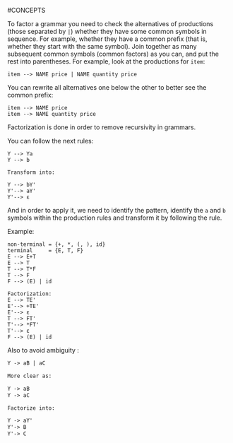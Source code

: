 #CONCEPTS 

To factor a grammar you need to check the alternatives of productions (those separated by `|`) whether they have some common symbols in sequence. For example, whether they have a common prefix (that is, whether they start with the same symbol). Join together as many subsequent common symbols (common factors) as you can, and put the rest into parentheses. For example, look at the productions for `item`:

```
item --> NAME price | NAME quantity price
```

You can rewrite all alternatives one below the other to better see the common prefix:

```
item --> NAME price
item --> NAME quantity price
```


Factorization is done in order to remove recursivity in grammars. 

You can follow the next rules: 

```
Y --> Ya
Y --> b

Transform into: 

Y --> bY'
Y'--> aY'
Y'--> ε
```

And in order to apply it, we need to identify the pattern, identify the `a` and `b` symbols within the production rules and transform it by following the rule. 

Example: 

```
non-terminal = {+, *, (, ), id}
terminal     = {E, T, F}
E --> E+T
E --> T
T --> T*F
T --> F
F --> (E) | id

Factorization: 
E --> TE'
E'--> +TE'
E'--> ε
T --> FT'
T'--> *FT'
T'--> ε
F --> (E) | id
```

Also to avoid ambiguity : 

```txt
Y -> aB | aC

More clear as: 

Y -> aB
Y -> aC

Factorize into: 

Y -> aY'
Y'-> B
Y'-> C
```

